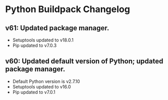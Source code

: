 # Python Buildpack Changelog

## v61: Updated package manager. 

- Setuptools updated to v18.0.1
- Pip updated to v7.0.3

## v60: Updated default version of Python; updated package manager. 

- Default Python version is v2.7.10
- Setuptools updated to v16.0
- Pip updated to v7.0.1

